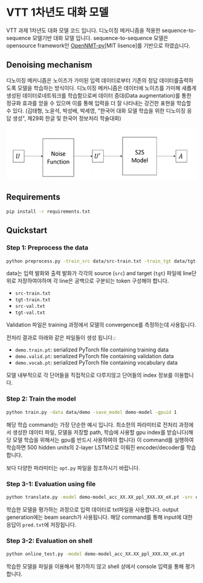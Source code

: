 # VTT 1차년도 대화 모델

VTT 과제 1차년도 대화 모델 코드 입니다. 디노이징 메커니즘을 적용한 sequence-to-sequence 모델기반 대화 모델 입니다.
sequence-to-sequence 모델은 opensource framework인 [OpenNMT-py](https://github.com/OpenNMT/OpenNMT-py)[MIT lisence]를 기반으로 하였습니다.

## Denoising mechanism

디노이징 메커니즘은 노이즈가 가미된 입력 데이터로부터 기존의 정답 데이터를출력하도록 모델을 학습하는 방식이다. 디노이징 메커니즘은 데이터에 노이즈를 가미해 새롭게 생성된 데이터로네트워크를 학습함으로써 데이터 증대(Data augmentation)를 통한 정규화 효과를 얻을 수 있으며 이를 통해 입력을 더 잘 나타내는 강건한 표현을 학습할 수 있다. (김태형, 노윤석, 박성배, 박세영, "한국어 대화 모델 학습을 위한 디노이징 응답 생성", 제29회 한글 및 한국어 정보처리 학술대회)
<p align="center">
    <img src="model.PNG"/>
</p>


## Requirements

```bash
pip install -r requirements.txt
```

## Quickstart

### Step 1: Preprocess the data

```bash
python preprocess.py -train_src data/src-train.txt -train_tgt data/tgt-train.txt -valid_src data/src-val.txt -valid_tgt data/tgt-val.txt -save_data data/demo
```

data는 입력 발화와 출력 발화가 각각의 source (`src`) and target (`tgt`) 파일에 line단위로 저장하여야하며 각 line은 공백으로 구분되는 token 구성해야 합니다.

* `src-train.txt`
* `tgt-train.txt`
* `src-val.txt`
* `tgt-val.txt`

Validation 파일은 training 과정에서 모델의 convergence를 측정하는데 사용됩니다.


전처리 결과로 아래와 같은 파일들이 생성 됩니다.:

* `demo.train.pt`: serialized PyTorch file containing training data
* `demo.valid.pt`: serialized PyTorch file containing validation data
* `demo.vocab.pt`: serialized PyTorch file containing vocabulary data

모델 내부적으로 각 단어들을 직접적으로 다루지않고 단어들의 index 정보를 이용합니다.

### Step 2: Train the model

```bash
python train.py -data data/demo -save_model demo-model -gpuid 1
```

해당 학습 command는 가장 단순한 예시 입니다. 최소한의 파라미터로 전처리 과정에서 생성한 데이터 파일, 모델을 저장할 path, 학습에 사용할
gpu index를 받습니다(해당 모델 학습을 위해서는 gpu를 반드시 사용하여야 합니다) 이 command를 실행하여 학습하면 500 hidden units의 2-layer LSTM으로 이뤄진 encoder/decoder를 학습합니다.

보다 다양한 파라미터는 `opt.py` 파일을 참조하시기 바랍니다.

### Step 3-1: Evaluation using file

```bash
python translate.py -model demo-model_acc_XX.XX_ppl_XXX.XX_eX.pt -src data/src-test.txt -output pred.txt -replace_unk -verbose
```

학습한 모델을 평가하는 과정으로 입력 데이터로 txt파일을 사용합니다. output generation에는 beam search가 사용됩니다. 해당 command를 통해 input에
 대한 응답이 `pred.txt`에 저장됩니다.
 
### Step 3-2: Evaluation on shell

```bash
python online_test.py -model demo-model_acc_XX.XX_ppl_XXX.XX_eX.pt 
```

학습한 모델을 파일을 이용해서 평가하지 않고 shell 상에서 console 입력을 통해 평가합니다. 
